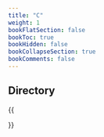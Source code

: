 ```yaml
---
title: "C"
weight: 1
bookFlatSection: false
bookToc: true
bookHidden: false
bookCollapseSection: true
bookComments: false
---
```


<!--more-->

## Directory
{{<section>}}